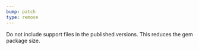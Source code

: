 ```yaml
---
bump: patch
type: remove
---
```


Do not include support files in the published versions. This reduces the gem package size.
